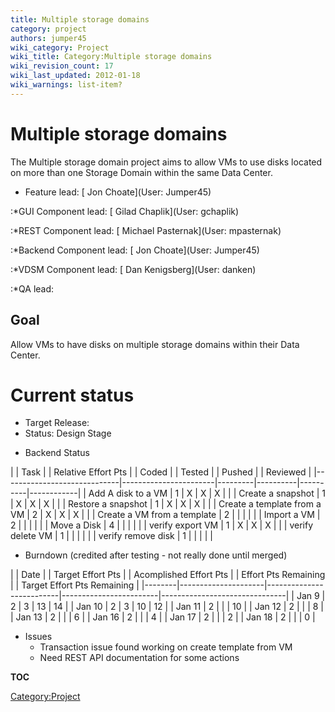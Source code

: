 ```yaml
---
title: Multiple storage domains
category: project
authors: jumper45
wiki_category: Project
wiki_title: Category:Multiple storage domains
wiki_revision_count: 17
wiki_last_updated: 2012-01-18
wiki_warnings: list-item?
---
```


# Multiple storage domains

The Multiple storage domain project aims to allow VMs to use disks located on more than one Storage Domain within the same Data Center.

*   Feature lead: [ Jon Choate](User: Jumper45)

:\*GUI Component lead: [ Gilad Chaplik](User: gchaplik)

:\*REST Component lead: [ Michael Pasternak](User: mpasternak)

:\*Backend Component lead: [ Jon Choate](User: Jumper45)

:\*VDSM Component lead: [ Dan Kenigsberg](User: danken)

:\*QA lead:

## Goal

Allow VMs to have disks on multiple storage domains within their Data Center.

# Current status

*   Target Release:
*   Status: Design Stage

<!-- -->

*   Backend Status

| | Task                      | | Relative Effort Pts | | Coded | | Tested | | Pushed | | Reviewed |
|-----------------------------|-----------------------|---------|----------|----------|------------|
| Add A disk to a VM          | 1                     | X       | X        | X        |            |
| Create a snapshot           | 1                     | X       | X        | X        |            |
| Restore a snapshot          | 1                     | X       | X        | X        |            |
| Create a template from a VM | 2                     | X       | X        | X        |            |
| Create a VM from a template | 2                     |         |          |          |            |
| Import a VM                 | 2                     |         |          |          |            |
| Move a Disk                 | 4                     |         |          |          |            |
| verify export VM            | 1                     | X       | X        | X        |            |
| verify delete VM            | 1                     |         |          |          |            |
| verify remove disk          | 1                     |         |          |          |            |

*   Burndown (credited after testing - not really done until merged)

| | Date | | Target Effort Pts | | Acomplished Effort Pts | | Effort Pts Remaining | | Target Effort Pts Remaining |
|--------|---------------------|--------------------------|------------------------|-------------------------------|
| Jan 9  | 2                   | 3                        | 13                     | 14                            |
| Jan 10 | 2                   | 3                        | 10                     | 12                            |
| Jan 11 | 2                   |                          |                        | 10                            |
| Jan 12 | 2                   |                          |                        | 8                             |
| Jan 13 | 2                   |                          |                        | 6                             |
| Jan 16 | 2                   |                          |                        | 4                             |
| Jan 17 | 2                   |                          |                        | 2                             |
| Jan 18 | 2                   |                          |                        | 0                             |

*   Issues
    -   Transaction issue found working on create template from VM
    -   Need REST API documentation for some actions

__TOC__

<Category:Project>
